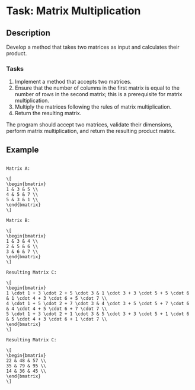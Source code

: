 # Task: Matrix Multiplication

## Description

Develop a method that takes two matrices as input and calculates their product.

### Tasks

1. Implement a method that accepts two matrices.
2. Ensure that the number of columns in the first matrix is equal to the number of rows in the second matrix; this is a prerequisite for matrix multiplication.
3. Multiply the matrices following the rules of matrix multiplication.
4. Return the resulting matrix.

The program should accept two matrices, validate their dimensions, perform matrix multiplication, and return the resulting product matrix.

## Example

```

Matrix A:

\[ 
\begin{bmatrix}
1 & 3 & 5 \\
4 & 5 & 7 \\
5 & 3 & 1 \\
\end{bmatrix}
\]

Matrix B:

\[ 
\begin{bmatrix}
1 & 3 & 4 \\
2 & 5 & 6 \\
3 & 6 & 7 \\
\end{bmatrix}
\]

Resulting Matrix C:

\[ 
\begin{bmatrix}
1 \cdot 1 + 3 \cdot 2 + 5 \cdot 3 & 1 \cdot 3 + 3 \cdot 5 + 5 \cdot 6 & 1 \cdot 4 + 3 \cdot 6 + 5 \cdot 7 \\
4 \cdot 1 + 5 \cdot 2 + 7 \cdot 3 & 4 \cdot 3 + 5 \cdot 5 + 7 \cdot 6 & 4 \cdot 4 + 5 \cdot 6 + 7 \cdot 7 \\
5 \cdot 1 + 3 \cdot 2 + 1 \cdot 3 & 5 \cdot 3 + 3 \cdot 5 + 1 \cdot 6 & 5 \cdot 4 + 3 \cdot 6 + 1 \cdot 7 \\
\end{bmatrix}
\]

Resulting Matrix C:

\[ 
\begin{bmatrix}
22 & 48 & 57 \\
35 & 79 & 95 \\
14 & 36 & 45 \\
\end{bmatrix}
\]

```
